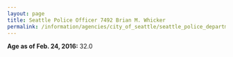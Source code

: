 ```yaml
---
layout: page
title: Seattle Police Officer 7492 Brian M. Whicker
permalink: /information/agencies/city_of_seattle/seattle_police_department/copbook/7492/
---
```


**Age as of Feb. 24, 2016:** 32.0
